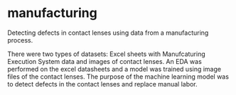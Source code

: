 # manufacturing
Detecting defects in contact lenses using data from a manufacturing process.

There were two types of datasets: Excel sheets with Manufcaturing Execution System data and images of contact lenses. An EDA was performed on the excel datasheets and a model was trained using image files of the contact lenses. The purpose of the machine learning model was to detect defects in the contact lenses and replace manual labor.

